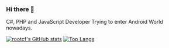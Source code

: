 ### Hi there 👋

C#, PHP and JavaScript Developer
Trying to enter Android World nowadays.

[![rootcf's GitHub stats](https://github-readme-stats.vercel.app/api?username=rootcf)](https://github.com/anuraghazra/github-readme-stats)
[![Top Langs](https://github-readme-stats.vercel.app/api/top-langs/?username=rootcf&layout=compact)](https://github.com/anuraghazra/github-readme-stats)

<!--
**rootcf/rootcf** is a ✨ _special_ ✨ repository because its `README.md` (this file) appears on your GitHub profile.

Here are some ideas to get you started:

- 🔭 I’m currently working on ...
- 🌱 I’m currently learning ...
- 👯 I’m looking to collaborate on ...
- 🤔 I’m looking for help with ...
- 💬 Ask me about ...
- 📫 How to reach me: ...
- 😄 Pronouns: ...
- ⚡ Fun fact: ...
-->
